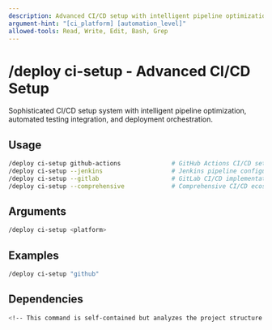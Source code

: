 ```yaml
---
description: Advanced CI/CD setup with intelligent pipeline optimization, automated testing, and deployment orchestration
argument-hint: "[ci_platform] [automation_level]"
allowed-tools: Read, Write, Edit, Bash, Grep
---
```


# /deploy ci-setup - Advanced CI/CD Setup

Sophisticated CI/CD setup system with intelligent pipeline optimization, automated testing integration, and deployment orchestration.

## Usage
```bash
/deploy ci-setup github-actions              # GitHub Actions CI/CD setup
/deploy ci-setup --jenkins                   # Jenkins pipeline configuration
/deploy ci-setup --gitlab                    # GitLab CI/CD implementation
/deploy ci-setup --comprehensive             # Comprehensive CI/CD ecosystem
```

## Arguments

```bash
/deploy ci-setup <platform>
```

## Examples

```bash
/deploy ci-setup "github"
```

## Dependencies

```bash
<!-- This command is self-contained but analyzes the project structure -->
```